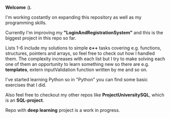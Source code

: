 **Welcome :).** 
    
I'm working costantly on expanding this repository as well as my programming skills. 

Currently I'm improving my **"LoginAndRegistrationSystem"** and this is the biggest project in this repo so far. 

Lists 1-6 include my solutions to simple **c++** tasks covering e.g. functions, structures, pointers and arrays, so feel free to check out how I handled them. The complexity increases with each list but I try to make solving each one of them an opportunity to learn something new so there are e.g. **templates**, extern inputValidation function written by me and so on.

I've started learning Python so in "Python" you can find some basic exercises that I did. 

Also feel free to checkout my other repos like **ProjectUniversitySQL**, which is an **SQL-project**.

Repo with **deep learning** project is a work in progress.
